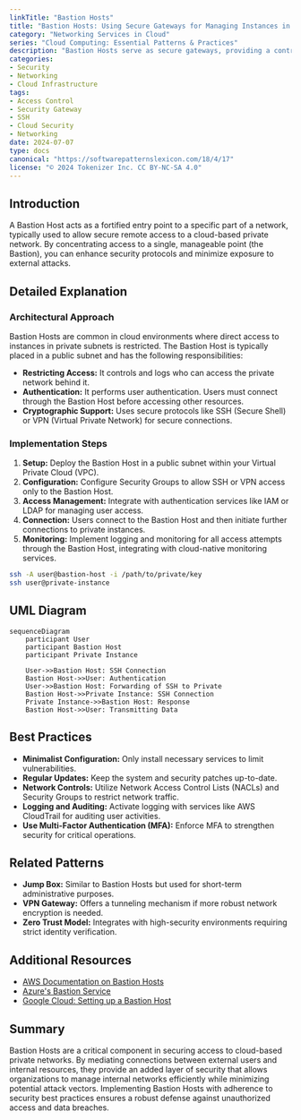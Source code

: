 ```yaml
---
linkTitle: "Bastion Hosts"
title: "Bastion Hosts: Using Secure Gateways for Managing Instances in Private Networks"
category: "Networking Services in Cloud"
series: "Cloud Computing: Essential Patterns & Practices"
description: "Bastion Hosts serve as secure gateways, providing a controlled entry point for managing instances in private networks, thereby enhancing security while simplifying access to internal resources."
categories:
- Security
- Networking
- Cloud Infrastructure
tags:
- Access Control
- Security Gateway
- SSH
- Cloud Security
- Networking
date: 2024-07-07
type: docs
canonical: "https://softwarepatternslexicon.com/18/4/17"
license: "© 2024 Tokenizer Inc. CC BY-NC-SA 4.0"
---
```


## Introduction

A Bastion Host acts as a fortified entry point to a specific part of a network, typically used to allow secure remote access to a cloud-based private network. By concentrating access to a single, manageable point (the Bastion), you can enhance security protocols and minimize exposure to external attacks.

## Detailed Explanation

### Architectural Approach

Bastion Hosts are common in cloud environments where direct access to instances in private subnets is restricted. The Bastion Host is typically placed in a public subnet and has the following responsibilities:

- **Restricting Access:** It controls and logs who can access the private network behind it.
- **Authentication:** It performs user authentication. Users must connect through the Bastion Host before accessing other resources.
- **Cryptographic Support:** Uses secure protocols like SSH (Secure Shell) or VPN (Virtual Private Network) for secure connections.

### Implementation Steps

1. **Setup:** Deploy the Bastion Host in a public subnet within your Virtual Private Cloud (VPC).
2. **Configuration:** Configure Security Groups to allow SSH or VPN access only to the Bastion Host.
3. **Access Management:** Integrate with authentication services like IAM or LDAP for managing user access.
4. **Connection:** Users connect to the Bastion Host and then initiate further connections to private instances.
5. **Monitoring:** Implement logging and monitoring for all access attempts through the Bastion Host, integrating with cloud-native monitoring services.

```bash
ssh -A user@bastion-host -i /path/to/private/key 
ssh user@private-instance
```

## UML Diagram

```mermaid
sequenceDiagram
    participant User
    participant Bastion Host
    participant Private Instance

    User->>Bastion Host: SSH Connection
    Bastion Host->>User: Authentication
    User->>Bastion Host: Forwarding of SSH to Private
    Bastion Host->>Private Instance: SSH Connection
    Private Instance->>Bastion Host: Response
    Bastion Host->>User: Transmitting Data
```

## Best Practices

- **Minimalist Configuration:** Only install necessary services to limit vulnerabilities.
- **Regular Updates:** Keep the system and security patches up-to-date.
- **Network Controls:** Utilize Network Access Control Lists (NACLs) and Security Groups to restrict network traffic.
- **Logging and Auditing:** Activate logging with services like AWS CloudTrail for auditing user activities.
- **Use Multi-Factor Authentication (MFA):** Enforce MFA to strengthen security for critical operations.

## Related Patterns

- **Jump Box:** Similar to Bastion Hosts but used for short-term administrative purposes.
- **VPN Gateway:** Offers a tunneling mechanism if more robust network encryption is needed.
- **Zero Trust Model:** Integrates with high-security environments requiring strict identity verification.

## Additional Resources

- [AWS Documentation on Bastion Hosts](https://docs.aws.amazon.com/solutions/latest/bastion-hosts/architecture.html)
- [Azure's Bastion Service](https://docs.microsoft.com/en-us/azure/bastion/bastion-overview)
- [Google Cloud: Setting up a Bastion Host](https://cloud.google.com/solutions/connecting-securely)

## Summary

Bastion Hosts are a critical component in securing access to cloud-based private networks. By mediating connections between external users and internal resources, they provide an added layer of security that allows organizations to manage internal networks efficiently while minimizing potential attack vectors. Implementing Bastion Hosts with adherence to security best practices ensures a robust defense against unauthorized access and data breaches.
